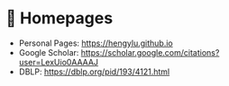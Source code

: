 # 📎 Homepages
- Personal Pages: https://hengylu.github.io
- Google Scholar: https://scholar.google.com/citations?user=LexUio0AAAAJ
- DBLP: https://dblp.org/pid/193/4121.html
